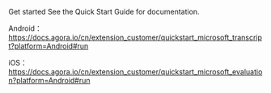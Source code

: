Get started
See the Quick Start Guide for documentation.

Android： https://docs.agora.io/cn/extension_customer/quickstart_microsoft_transcript?platform=Android#run

iOS： https://docs.agora.io/cn/extension_customer/quickstart_microsoft_evaluation?platform=Android#run